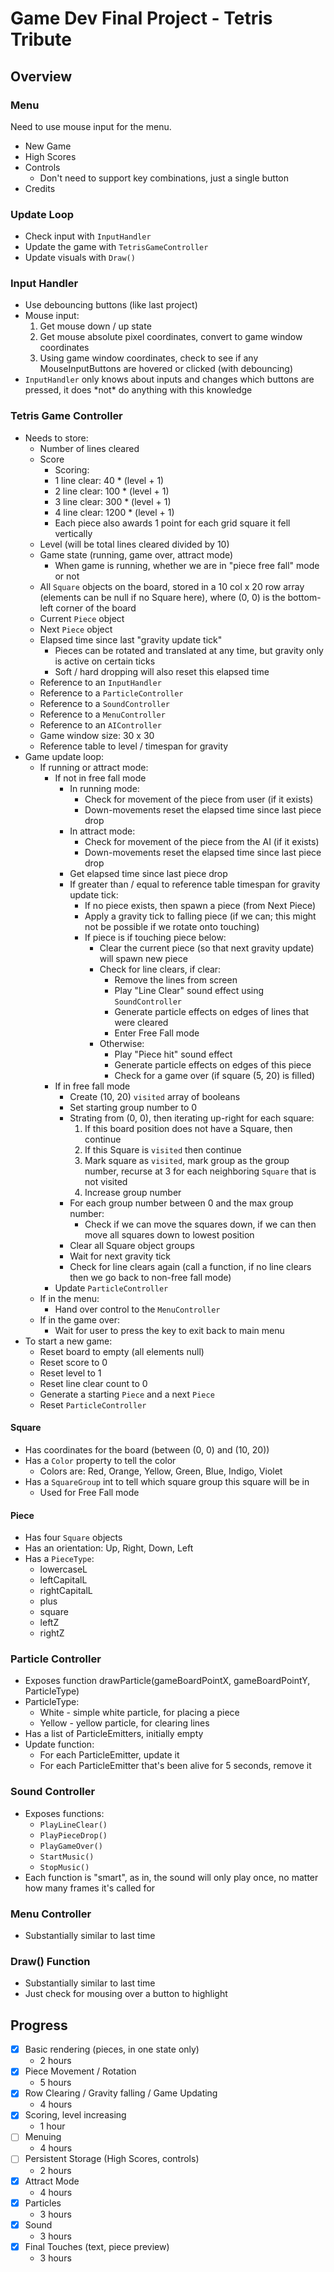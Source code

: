 # Game Dev Final Project - Tetris Tribute

## **Overview**
### **Menu**

Need to use mouse input for the menu.

* New Game
* High Scores
* Controls
    * Don't need to support key combinations, just a single button
* Credits

### **Update Loop**

* Check input with `InputHandler`
* Update the game with `TetrisGameController`
* Update visuals with `Draw()`

### **Input Handler**

* Use debouncing buttons (like last project)
* Mouse input:
    1. Get mouse down / up state
    2. Get mouse absolute pixel coordinates, convert to game window coordinates
    3. Using game window coordinates, check to see if any MouseInputButtons are hovered or clicked (with debouncing)
* `InputHandler` only knows about inputs and changes which buttons are pressed, it does \*not\* do anything with this knowledge
  
### **Tetris Game Controller**
* Needs to store:
  * Number of lines cleared
  * Score
    * Scoring: 
    * 1 line clear: 40 * (level + 1)
    * 2 line clear: 100 * (level + 1)
    * 3 line clear: 300 * (level + 1)
    * 4 line clear: 1200 * (level + 1)
    * Each piece also awards 1 point for each grid square it fell vertically
  * Level (will be total lines cleared divided by 10)
  * Game state (running, game over, attract mode)
    * When game is running, whether we are in "piece free fall" mode or not
  * All `Square` objects on the board, stored in a 10 col x 20 row array (elements can be null if no Square here), where (0, 0) is the bottom-left corner of the board
  * Current `Piece` object
  * Next `Piece` object
  * Elapsed time since last "gravity update tick"
    * Pieces can be rotated and translated at any time, but gravity only is active on certain ticks
    * Soft / hard dropping will also reset this elapsed time
  * Reference to an `InputHandler`
  * Reference to a `ParticleController`
  * Reference to a `SoundController`
  * Reference to a `MenuController`
  * Reference to an `AIController`
  * Game window size: 30 x 30
  * Reference table to level / timespan for gravity
* Game update loop:
  * If running or attract mode:
    * If not in free fall mode
      * In running mode:
        * Check for movement of the piece from user (if it exists)
        * Down-movements reset the elapsed time since last piece drop
      * In attract mode:
        * Check for movement of the piece from the AI (if it exists)
        * Down-movements reset the elapsed time since last piece drop
      * Get elapsed time since last piece drop
      * If greater than / equal to reference table timespan for gravity update tick:
        * If no piece exists, then spawn a piece (from Next Piece)
        * Apply a gravity tick to falling piece (if we can; this might not be possible if we rotate onto touching)
        * If piece is if touching piece below:
          * Clear the current piece (so that next gravity update) will spawn new piece
          * Check for line clears, if clear:
            * Remove the lines from screen
            * Play "Line Clear" sound effect using `SoundController`
            * Generate particle effects on edges of lines that were cleared
            * Enter Free Fall mode
          * Otherwise: 
            * Play "Piece hit" sound effect
            * Generate particle effects on edges of this piece
            * Check for a game over (if square (5, 20) is filled)
    * If in free fall mode
      * Create (10, 20) `visited` array of booleans
      * Set starting group number to 0
      * Strating from (0, 0), then iterating up-right for each square:
        1. If this board position does not have a Square, then continue
        2. If this Square is `visited` then continue
        3. Mark square as `visited`, mark group as the group number, recurse at 3 for each neighboring `Square` that is not visited
        4. Increase group number
      * For each group number between 0 and the max group number:
        * Check if we can move the squares down, if we can then move all squares down to lowest position
      * Clear all Square object groups
      * Wait for next gravity tick
      * Check for line clears again (call a function, if no line clears then we go back to non-free fall mode)
    * Update `ParticleController`
  * If in the menu:
    * Hand over control to the `MenuController`
  * If in the game over: 
    * Wait for user to press the key to exit back to main menu
* To start a new game:
  * Reset board to empty (all elements null)
  * Reset score to 0
  * Reset level to 1
  * Reset line clear count to 0
  * Generate a starting `Piece` and a next `Piece`
  * Reset `ParticleController`
  
#### **Square**

* Has coordinates for the board (between (0, 0) and (10, 20))
* Has a `Color` property to tell the color
  * Colors are: Red, Orange, Yellow, Green, Blue, Indigo, Violet
* Has a `SquareGroup` int to tell which square group this square will be in
  * Used for Free Fall mode
  
#### **Piece**

* Has four `Square` objects
* Has an orientation: Up, Right, Down, Left
* Has a `PieceType`: 
  * lowercaseL
  * leftCapitalL
  * rightCapitalL
  * plus
  * square
  * leftZ
  * rightZ

### **Particle Controller**
* Exposes function drawParticle(gameBoardPointX, gameBoardPointY, ParticleType)
* ParticleType:
  * White - simple white particle, for placing a piece
  * Yellow - yellow particle, for clearing lines
* Has a list of ParticleEmitters, initially empty
* Update function:
  * For each ParticleEmitter, update it
  * For each ParticleEmitter that's been alive for 5 seconds, remove it

### **Sound Controller**
* Exposes functions:
  * `PlayLineClear()`
  * `PlayPieceDrop()`
  * `PlayGameOver()`
  * `StartMusic()`
  * `StopMusic()`
* Each function is "smart", as in, the sound will only play once, no matter how many frames it's called for

### **Menu Controller**
* Substantially similar to last time

### **Draw() Function**
* Substantially similar to last time
* Just check for mousing over a button to highlight

## **Progress**

- [x] Basic rendering (pieces, in one state only)
    - 2 hours
- [x] Piece Movement / Rotation
    - 5 hours
- [x] Row Clearing / Gravity falling / Game Updating
    - 4 hours
- [x] Scoring, level increasing
    - 1 hour
- [ ] Menuing
    - 4 hours
- [ ] Persistent Storage (High Scores, controls)
    - 2 hours
- [x] Attract Mode
    - 4 hours
- [x] Particles
    - 3 hours
- [x] Sound
    - 3 hours
- [x] Final Touches (text, piece preview)
    - 3 hours